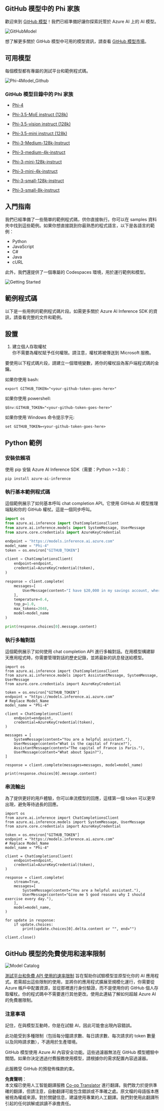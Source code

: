<!--
CO_OP_TRANSLATOR_METADATA:
{
  "original_hash": "fa5cdbc832e5bcffebb25ce25ec1a3c3",
  "translation_date": "2025-04-04T17:37:08+00:00",
  "source_file": "md\\01.Introduction\\02\\02.GitHubModel.md",
  "language_code": "hk"
}
-->
## GitHub 模型中的 Phi 家族

歡迎來到 [GitHub 模型](https://github.com/marketplace/models)！我們已經準備好讓你探索託管於 Azure AI 上的 AI 模型。

![GitHubModel](../../../../../translated_images/GitHub_ModelCatalog.4fc858ab26afe64c43f5e423ad0c5c733878bb536fdb027a5bcf1f80c41b0633.hk.png)

想了解更多關於 GitHub 模型中可用的模型資訊，請查看 [GitHub 模型市場](https://github.com/marketplace/models)。

## 可用模型

每個模型都有專屬的測試平台和範例程式碼。

![Phi-4Model_Github](../../../../../translated_images/GitHub_ModelPlay.998e294f6ee69c3ca174c880b32af9feec4221d0d787de899ad9bb2da3b58981.hk.png)

### GitHub 模型目錄中的 Phi 家族

- [Phi-4](https://github.com/marketplace/models/azureml/Phi-4)

- [Phi-3.5-MoE instruct (128k)](https://github.com/marketplace/models/azureml/Phi-3-5-MoE-instruct)

- [Phi-3.5-vision instruct (128k)](https://github.com/marketplace/models/azureml/Phi-3-5-vision-instruct)

- [Phi-3.5-mini instruct (128k)](https://github.com/marketplace/models/azureml/Phi-3-5-mini-instruct)

- [Phi-3-Medium-128k-Instruct](https://github.com/marketplace/models/azureml/Phi-3-medium-128k-instruct)

- [Phi-3-medium-4k-instruct](https://github.com/marketplace/models/azureml/Phi-3-medium-4k-instruct)

- [Phi-3-mini-128k-instruct](https://github.com/marketplace/models/azureml/Phi-3-mini-128k-instruct)

- [Phi-3-mini-4k-instruct](https://github.com/marketplace/models/azureml/Phi-3-mini-4k-instruct)

- [Phi-3-small-128k-instruct](https://github.com/marketplace/models/azureml/Phi-3-small-128k-instruct)

- [Phi-3-small-8k-instruct](https://github.com/marketplace/models/azureml/Phi-3-small-8k-instruct)

## 入門指南

我們已經準備了一些簡單的範例程式碼，供你直接執行。你可以在 samples 資料夾中找到這些範例。如果你想直接跳到你最熟悉的程式語言，以下是各語言的範例：

- Python
- JavaScript
- C#
- Java
- cURL

此外，我們還提供了一個專屬的 Codespaces 環境，用於運行範例和模型。

![Getting Started](../../../../../translated_images/GitHub_ModelGetStarted.b4b839a081583da39bc976c2f0d8ac4603d3b8c23194b16cc9e0a1014f5611d0.hk.png)

## 範例程式碼

以下是一些用例的範例程式碼片段。如需更多關於 Azure AI Inference SDK 的資訊，請查看完整的文件和範例。

## 設置

1. 建立個人存取權杖  
你不需要為權杖賦予任何權限。請注意，權杖將被傳送到 Microsoft 服務。

要使用以下程式碼片段，請建立一個環境變數，將你的權杖設為客戶端程式碼的金鑰。

如果你使用 bash:
```
export GITHUB_TOKEN="<your-github-token-goes-here>"
```  
如果你使用 powershell:

```
$Env:GITHUB_TOKEN="<your-github-token-goes-here>"
```  

如果你使用 Windows 命令提示字元:

```
set GITHUB_TOKEN=<your-github-token-goes-here>
```  

## Python 範例

### 安裝依賴項
使用 pip 安裝 Azure AI Inference SDK（需要：Python >=3.8）：

```
pip install azure-ai-inference
```  

### 執行基本範例程式碼

這個範例展示了如何基本呼叫 chat completion API。它使用 GitHub AI 模型推理端點和你的 GitHub 權杖。這是一個同步呼叫。

```python
import os
from azure.ai.inference import ChatCompletionsClient
from azure.ai.inference.models import SystemMessage, UserMessage
from azure.core.credentials import AzureKeyCredential

endpoint = "https://models.inference.ai.azure.com"
model_name = "Phi-4"
token = os.environ["GITHUB_TOKEN"]

client = ChatCompletionsClient(
    endpoint=endpoint,
    credential=AzureKeyCredential(token),
)

response = client.complete(
    messages=[
        UserMessage(content="I have $20,000 in my savings account, where I receive a 4% profit per year and payments twice a year. Can you please tell me how long it will take for me to become a millionaire? Also, can you please explain the math step by step as if you were explaining it to an uneducated person?"),
    ],
    temperature=0.4,
    top_p=1.0,
    max_tokens=2048,
    model=model_name
)

print(response.choices[0].message.content)
```  

### 執行多輪對話

這個範例展示了如何使用 chat completion API 進行多輪對話。在用模型構建聊天應用程式時，你需要管理對話的歷史記錄，並將最新的訊息發送給模型。

```
import os
from azure.ai.inference import ChatCompletionsClient
from azure.ai.inference.models import AssistantMessage, SystemMessage, UserMessage
from azure.core.credentials import AzureKeyCredential

token = os.environ["GITHUB_TOKEN"]
endpoint = "https://models.inference.ai.azure.com"
# Replace Model_Name
model_name = "Phi-4"

client = ChatCompletionsClient(
    endpoint=endpoint,
    credential=AzureKeyCredential(token),
)

messages = [
    SystemMessage(content="You are a helpful assistant."),
    UserMessage(content="What is the capital of France?"),
    AssistantMessage(content="The capital of France is Paris."),
    UserMessage(content="What about Spain?"),
]

response = client.complete(messages=messages, model=model_name)

print(response.choices[0].message.content)
```  

### 串流輸出

為了提供更好的用戶體驗，你可以串流模型的回應，這樣第一個 token 可以更早出現，避免等待過長的回應。

```
import os
from azure.ai.inference import ChatCompletionsClient
from azure.ai.inference.models import SystemMessage, UserMessage
from azure.core.credentials import AzureKeyCredential

token = os.environ["GITHUB_TOKEN"]
endpoint = "https://models.inference.ai.azure.com"
# Replace Model_Name
model_name = "Phi-4"

client = ChatCompletionsClient(
    endpoint=endpoint,
    credential=AzureKeyCredential(token),
)

response = client.complete(
    stream=True,
    messages=[
        SystemMessage(content="You are a helpful assistant."),
        UserMessage(content="Give me 5 good reasons why I should exercise every day."),
    ],
    model=model_name,
)

for update in response:
    if update.choices:
        print(update.choices[0].delta.content or "", end="")

client.close()
```  

## GitHub 模型的免費使用和速率限制

![Model Catalog](../../../../../translated_images/GitHub_Model.0c2abb992151c5407046e2b763af51505ff709f04c0950785e0300fdc8c55a0c.hk.png)

[測試平台和免費 API 使用的速率限制](https://docs.github.com/en/github-models/prototyping-with-ai-models#rate-limits) 旨在幫助你試驗模型並原型化你的 AI 應用程式。若需超出這些限制的使用，並將你的應用程式擴展至規模化運行，你需要從 Azure 帳戶中配置資源，並從那裡進行身份驗證，而不是使用你的 GitHub 個人存取權杖。你的程式碼中不需要進行其他更改。使用此連結了解如何超越 Azure AI 的免費層限制。

### 注意事項

記住，在與模型互動時，你是在試驗 AI，因此可能會出現內容錯誤。

此功能受到多種限制（包括每分鐘請求數、每日請求數、每次請求的 token 數量以及同時請求數），不適用於生產環境。

GitHub 模型使用 Azure AI 內容安全功能。這些過濾器無法在 GitHub 模型體驗中關閉。如果你決定透過付費服務使用模型，請根據你的需求配置內容過濾器。

此服務受 GitHub 的預發佈條款約束。

**免責聲明**：  
本文檔已使用人工智能翻譯服務 [Co-op Translator](https://github.com/Azure/co-op-translator) 進行翻譯。我們致力於提供準確的翻譯，但請注意，自動翻譯可能包含錯誤或不準確之處。原文檔的母語版本應被視為權威來源。對於關鍵信息，建議使用專業的人工翻譯。我們對使用此翻譯所引起的任何誤解或誤讀不承擔責任。